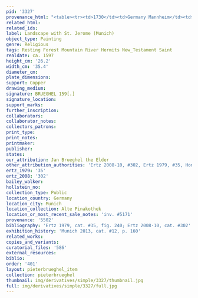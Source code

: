 ```yaml
---
pid: '3327'
provenance_html: "<table><tr><td>1730</td><td>Germany Mannheim</td><td>Galerie Mannheim</td></tr></table>"
related_html: 
related_ids: 
label: Landscape with St. Jerome (Munich)
object_type: Painting
genre: Religious
tags: Resting Forest Mountain River Hermits New_Testament Saint
realdate: ca. 1597
height_cm: '26.2'
width_cm: '35.4'
diameter_cm: 
plate_dimensions: 
support: Copper
drawing_medium: 
signature: BRUEGHEL 159[.]
signature_location: 
support_marks: 
further_inscription: 
collaborators: 
collaborator_notes: 
collectors_patrons: 
print_type: 
print_notes: 
printmaker: 
publisher: 
states: 
our_attribution: Jan Brueghel the Elder
other_attribution_authorities: 'Ertz 2008-10, #302, Ertz 1979, #35, Honig database'
ertz_1979: '35'
ertz_2008: '302'
bailey_walker: 
hollstein_no: 
collection_type: Public
location_country: Germany
location_city: Munich
location_collection: Alte Pinakothek
location_or_most_recent_sale_notes: 'inv. #5171'
provenance: '5502'
bibliography: 'Ertz 1979, cat. #35, fig. 240; Ertz 2008-10, cat. #302'
exhibition_history: 'Munich 2013, cat. #12, p. 160'
related_works: 
copies_and_variants: 
curatorial_files: '586'
external_resources: 
biblio: 
order: '401'
layout: pieterbrueghel_item
collection: pieterbrueghel
thumbnail: img/derivatives/simple/3327/thumbnail.jpg
full: img/derivatives/simple/3327/full.jpg
---
```

